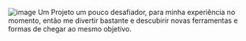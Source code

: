 ![image](https://github.com/user-attachments/assets/a1d7f64b-81ca-4211-aaee-ffb27741e557)
Um Projeto um pouco desafiador, para minha experiência no momento, então me divertir bastante e descubirir novas ferramentas e formas de chegar ao mesmo objetivo.
